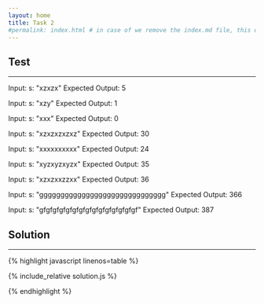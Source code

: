 ```yaml
---
layout: home
title: Task 2
#permalink: index.html # in case of we remove the index.md file, this doc will be the index page
---
```


<div class="row">
<div class="columnStmt" markdown="1">

## Test
------

Input:
s: "xzxzx"
Expected Output:
5

Input:
s: "xzy"
Expected Output:
1

Input:
s: "xxx"
Expected Output:
0

Input:
s: "xzxzxzxzxz"
Expected Output:
30


Input:
s: "xxxxxxxxxx"
Expected Output:
24

Input:
s: "xyzxyzxyzx"
Expected Output:
35

Input:
s: "xzxzxxzzxx"
Expected Output:
36

Input:
s: "gggggggggggggggggggggggggggggg"
Expected Output:
366

Input:
s: "gfgfgfgfgfgfgfgfgfgfgfgfgfgfgf"
Expected Output:
387


</div>
<div class="columnSol" markdown="1">

## Solution
------

{% highlight javascript linenos=table %}

{% include_relative solution.js %}

{% endhighlight %}

</div>
</div>